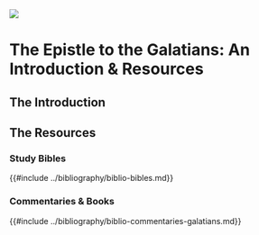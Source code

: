 <img class="intro-right" src="art-paul.jpg">

# The Epistle to the Galatians: An Introduction & Resources

## The Introduction



## The Resources

### Study Bibles

{{#include ../bibliography/biblio-bibles.md}}

### Commentaries & Books

{{#include ../bibliography/biblio-commentaries-galatians.md}}
